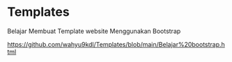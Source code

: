 # Templates
Belajar Membuat Template website Menggunakan Bootstrap

 
https://github.com/wahyu9kdl/Templates/blob/main/Belajar%20bootstrap.html
